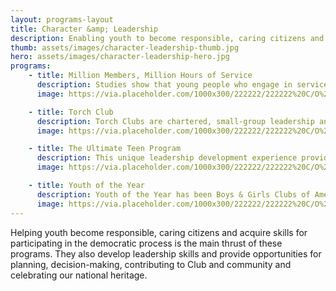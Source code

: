 ```yaml
---
layout: programs-layout
title: Character &amp; Leadership
description: Enabling youth to become responsible, caring citizens and develop leadership skills and gain opportunities for planning, decision-making, contributing to their Club and community.
thumb: assets/images/character-leadership-thumb.jpg
hero: assets/images/character-leadership-hero.jpg
programs:
    - title: Million Members, Million Hours of Service
      description: Studies show that young people who engage in service do better in school, maintain positive relationships with adults and avoid risky behaviors. BGCA's Million Members, Million Hours of Service efforts will help Boys & Girls Clubs increase the number of youth participating in volunteer and service projects to 1 million members each donating at least one hour of service in a single year.
      image: https://via.placeholder.com/1000x300/222222/222222%20C/O%20https://placeholder.com/

    - title: Torch Club
      description: Torch Clubs are chartered, small-group leadership and service clubs for boys and girls ages 11 to 13. A Torch Club is a powerful vehicle through which Club staff can help meet the special character development needs of younger adolescents at a critical stage in their life.
      image: https://via.placeholder.com/1000x300/222222/222222%20C/O%20https://placeholder.com/

    - title: The Ultimate Teen Program
      description: This unique leadership development experience provides opportunities for young people ages 14 to 18. Club teens participate, both in and out of the Club, in activities in three focus areas&colon; academic success, career preparation and community service. With the guidance of an adult advisor, [Keystone Clubs]() aim to have a positive impact on members, the Club and their community.
      image: https://via.placeholder.com/1000x300/222222/222222%20C/O%20https://placeholder.com/

    - title: Youth of the Year
      description: Youth of the Year has been Boys & Girls Clubs of America’s premier recognition program, celebrating the extraordinary achievements of Club teens. Club members who earn the youth of the Year title embody the values of leadership service; academic excellence; and healthy lifestyles.
      image: https://via.placeholder.com/1000x300/222222/222222%20C/O%20https://placeholder.com/
---
```


Helping youth become responsible, caring citizens and acquire skills for participating in the democratic process is the main thrust of these programs. They also develop leadership skills and provide opportunities for planning, decision-making, contributing to Club and community and celebrating our national heritage.
